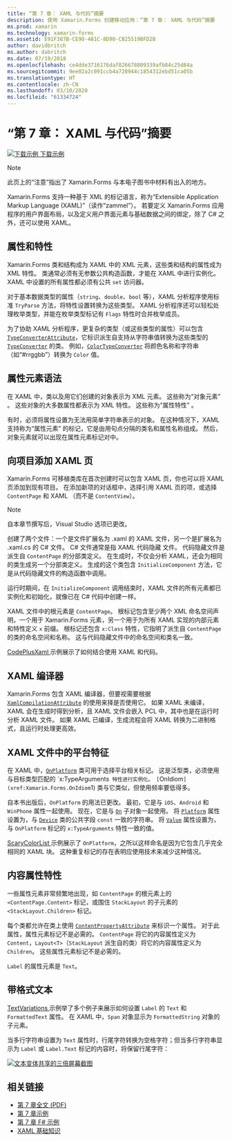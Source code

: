 ```yaml
---
title: “第 7 章： XAML 与代码”摘要
description: 使用 Xamarin.Forms 创建移动应用：“第 7 章： XAML 与代码”摘要
ms.prod: xamarin
ms.technology: xamarin-forms
ms.assetid: E91F387B-CE90-481C-8D90-CB25519BFD2B
author: davidbritch
ms.author: dabritch
ms.date: 07/19/2018
ms.openlocfilehash: ce4dde3716176daf826678809339afb84c25d84a
ms.sourcegitcommit: 9ee02a2c091ccb4a728944c1854312ebd51ca05b
ms.translationtype: HT
ms.contentlocale: zh-CN
ms.lasthandoff: 03/10/2020
ms.locfileid: "61334724"
---
```

# <a name="summary-of-chapter-7-xaml-vs-code"></a>“第 7 章： XAML 与代码”摘要

[![下载示例](~/media/shared/download.png) 下载示例](https://github.com/xamarin/xamarin-forms-book-samples/tree/master/Chapter07)

> [!NOTE]
> 此页上的“注意”指出了 Xamarin.Forms 与本电子图书中材料有出入的地方。

Xamarin.Forms 支持一种基于 XML 的标记语言，称为“Extensible Application Markup Language (XAML)”（读作“zammel”）。 若要定义 Xamarin.Forms 应用程序的用户界面布局，以及定义用户界面元素与基础数据之间的绑定，除了 C# 之外，还可以使用 XAML。

## <a name="properties-and-attributes"></a>属性和特性

Xamarin.Forms 类和结构成为 XAML 中的 XML 元素，这些类和结构的属性成为 XML 特性。 类通常必须有无参数公共构造函数，才能在 XAML 中进行实例化。 XAML 中设置的所有属性都必须有公共 `set` 访问器。

对于基本数据类型的属性（`string`、`double`、`bool` 等），XAML 分析程序使用标准 `TryParse` 方法，将特性设置转换为这些类型。 XAML 分析程序还可以轻松处理枚举类型，并能在枚举类型标记有 `Flags` 特性时合并枚举成员。

为了协助 XAML 分析程序，更复杂的类型（或这些类型的属性）可以包含 [`TypeConverterAttribute`](xref:Xamarin.Forms.TypeConverterAttribute)，它标识派生自支持从字符串值转换为这些类型的 [`TypeConverter`](xref:Xamarin.Forms.TypeConverter) 的类。 例如，[`ColorTypeConverter`](xref:Xamarin.Forms.ColorTypeConverter) 将颜色名称和字符串（如“#rrggbb”）转换为 `Color` 值。

## <a name="property-element-syntax"></a>属性元素语法

在 XAML 中，类以及用它们创建的对象表示为 XML 元素。 这些称为“对象元素”  。 这些对象的大多数属性都表示为 XML 特性。 这些称为“属性特性”  。

有时，必须将属性设置为无法用简单字符串表示的对象。 在这种情况下，XAML 支持称为“属性元素”  的标记，它是由用句点分隔的类名和属性名称组成。 然后，对象元素就可以出现在属性元素标记对中。

## <a name="adding-a-xaml-page-to-your-project"></a>向项目添加 XAML 页

Xamarin.Forms 可移植类库在首次创建时可以包含 XAML 页，你也可以将 XAML 页添加到现有项目。 在添加新项的对话框中，选择引用 XAML 页的项，或选择 `ContentPage` 和 XAML （而不是 `ContentView`）。

> [!NOTE]
> 自本章节撰写后，Visual Studio 选项已更改。

创建了两个文件：一个是文件扩展名为 .xaml 的 XAML 文件，另一个是扩展名为 .xaml.cs 的 C# 文件。 C# 文件通常是指 XAML 代码隐藏  文件。 代码隐藏文件是派生自 `ContentPage` 的分部类定义。 在生成时，不仅会分析 XAML，还会为相同的类生成另一个分部类定义。 生成的这个类包含 `InitializeComponent` 方法，它是从代码隐藏文件的构造函数中调用。

运行时期间，在 `InitializeComponent` 调用结束时，XAML 文件的所有元素都已实例化和初始化，就像已在 C# 代码中创建一样。

XAML 文件中的根元素是 `ContentPage`。 根标记包含至少两个 XML 命名空间声明，一个用于 Xamarin.Forms 元素，另一个用于为所有 XAML 实现的内部元素和特性定义 `x` 前缀。 根标记还包含 `x:Class` 特性，它指明了派生自 `ContentPage` 的类的命名空间和名称。 这与代码隐藏文件中的命名空间和类名一致。

[CodePlusXaml  ](https://github.com/xamarin/xamarin-forms-book-samples/tree/master/Chapter07) 示例展示了如何结合使用 XAML 和代码。

## <a name="the-xaml-compiler"></a>XAML 编译器

Xamarin.Forms 包含 XAML 编译器，但要视需要根据 [`XamlCompilationAttribute`](xref:Xamarin.Forms.Xaml.XamlCompilationAttribute) 的使用来择是否使用它。 如果 XAML 未编译，XAML 会在生成时得到分析，且 XAML 文件会嵌入 PCL 中，其中也是在运行时分析 XAML 文件。 如果 XAML 已编译，生成流程会将 XAML 转换为二进制格式，且运行时处理更高效。

## <a name="platform-specificity-in-the-xaml-file"></a>XAML 文件中的平台特征

在 XAML 中，[`OnPlatform`](xref:Xamarin.Forms.OnPlatform`1) 类可用于选择平台相关标记。 这是泛型类，必须使用与目标类型匹配的 `x:TypeArguments` 特性进行实例化。 [`OnIdiom`](xref:Xamarin.Forms.OnIdiom`1) 类与它类似，但使用频率要低得多。

自本书出版后，`OnPlatform` 的用法已更改。 最初，它是与 `iOS`、`Android` 和 `WinPhone` 属性一起使用。 现在，它是与 [`On`](xref:Xamarin.Forms.On) 子对象一起使用。 将 [`Platform`](xref:Xamarin.Forms.On.Platform) 属性设置为，与 [`Device`](xref:Xamarin.Forms.Device) 类的公共字段 `const` 一致的字符串。 将 [`Value`](xref:Xamarin.Forms.On.Value) 属性设置为，与 `OnPlatform` 标记的 `x:TypeArguments` 特性一致的值。

[ScaryColorList  ](https://github.com/xamarin/xamarin-forms-book-samples/tree/master/Chapter07/ScaryColorList) 示例展示了 `OnPlatform`，之所以这样命名是因为它包含几乎完全相同的 XAML 块。 这种重复标记的存在表明应使用技术来减少这种情况。

## <a name="the-content-property-attributes"></a>内容属性特性

一些属性元素非常频繁地出现，如 `ContentPage` 的根元素上的 `<ContentPage.Content>` 标记，或围住 `StackLayout` 的子元素的 `<StackLayout.Children>` 标记。

每个类都允许在类上使用 [`ContentPropertyAttribute`](xref:Xamarin.Forms.ContentPropertyAttribute) 来标识一个属性。 对于此属性，属性元素标记不是必需的。 `ContentPage` 将它的内容属性定义为 `Content`，`Layout<T>`（`StackLayout` 派生自的类）将它的内容属性定义为 `Children`。 这些属性元素标记不是必需的。

`Label` 的属性元素是 `Text`。

## <a name="formatted-text"></a>带格式文本

[TextVariations  ](https://github.com/xamarin/xamarin-forms-book-samples/tree/master/Chapter07/TextVariations) 示例举了多个例子来展示如何设置 `Label` 的 `Text` 和 `FormattedText` 属性。 在 XAML 中，`Span` 对象显示为 `FormattedString` 对象的子元素。

 当多行字符串设置为 `Text` 属性时，行尾字符转换为空格字符；但当多行字符串显示为 `Label` 或 `Label.Text` 标记的内容时，将保留行尾字符：

 [![文本变体共享的三倍屏幕截图](images/ch07fg03-small.png "格式化文本变体")](images/ch07fg03-large.png#lightbox "格式化文本变体")

## <a name="related-links"></a>相关链接

- [第 7 章全文 (PDF)](https://download.xamarin.com/developer/xamarin-forms-book/XamarinFormsBook-Ch07-Apr2016.pdf)
- [第 7 章示例](https://github.com/xamarin/xamarin-forms-book-samples/tree/master/Chapter07)
- [第 7 章 F# 示例](https://github.com/xamarin/xamarin-forms-book-samples/tree/master/Chapter07/FS/CodePlusXaml)
- [XAML 基础知识](~/xamarin-forms/xaml/xaml-basics/index.md)
